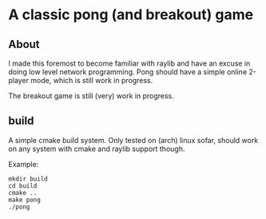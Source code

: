# A classic pong (and breakout) game

## About

I made this foremost to become familiar with raylib
and have an excuse in doing low level network programming.
Pong should have a simple online 2-player mode, which is still work in progress.

The breakout game is still (very) work in progress.

## build

A simple cmake build system.
Only tested on (arch) linux sofar, should work on any system with cmake and raylib support though.

Example:
```
mkdir build
cd build
cmake ..
make pong
./pong
```